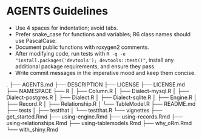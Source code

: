 # AGENTS Guidelines

- Use 4 spaces for indentation; avoid tabs.
- Prefer snake_case for functions and variables; R6 class names should use PascalCase.
- Document public functions with roxygen2 comments.
- After modifying code, run tests with `R -q -e "install.packages('devtools'); devtools::test()"`, install any additional package requirements, and ensure they pass. 
- Write commit messages in the imperative mood and keep them concise.

.
├── AGENTS.md
├── DESCRIPTION
├── LICENSE
├── LICENSE.md
├── NAMESPACE
├── R
│   ├── Column.R
│   ├── Dialect-mysql.R
│   ├── Dialect-postgres.R
│   ├── Dialect.R
│   ├── Dialect-sqlite.R
│   ├── Engine.R
│   ├── Record.R
│   ├── Relationship.R
│   └── TableModel.R
├── README.md
├── tests
│   ├── testthat
│   └── testthat.R
└── vignettes
    ├── get_started.Rmd
    ├── using-engine.Rmd
    ├── using-records.Rmd
    ├── using-relationships.Rmd
    ├── using-tablemodels.Rmd
    ├── why_oRm.Rmd
    └── with_shiny.Rmd